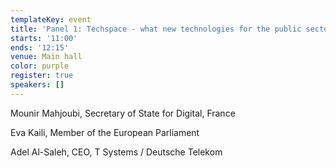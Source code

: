 ```yaml
---
templateKey: event
title: 'Panel 1: Techspace - what new technologies for the public sector?'
starts: '11:00'
ends: '12:15'
venue: Main hall
color: purple
register: true
speakers: []
---
```


Mounir Mahjoubi, Secretary of State for Digital, France

Eva Kaili, Member of the European Parliament

Adel Al-Saleh, CEO, T Systems / Deutsche Telekom
